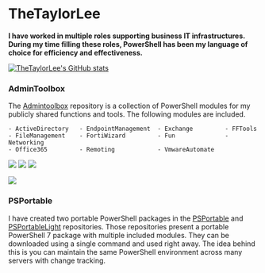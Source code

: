 # TheTaylorLee
**I have worked in multiple roles supporting business IT infrastructures. During my time filling these roles, PowerShell has been my language of choice for efficiency and effectiveness.**

[![TheTaylorLee's GitHub stats](https://github-readme-stats.vercel.app/api?username=thetaylorlee&count_private=true&show_icons=true&theme=react&hide_border=true&disable_animations=false&include_all_commits=true)](https://github.com/thetaylorlee)


### AdminToolbox
The [Admintoolbox](https://github.com/TheTaylorLee/AdminToolbox) repository is a collection of PowerShell modules for my publicly shared functions and tools. The following modules are included.
```
- ActiveDirectory   - EndpointManagement  - Exchange         - FFTools 
- FileManagement    - FortiWizard         - Fun              - Networking
- Office365         - Remoting            - VmwareAutomate
```

<p align="Left">
<a href="https://github.com/TheTaylorLee/AdminToolbox/actions/workflows/PS_Gallery_Pipeline.yml"><img src="https://img.shields.io/github/workflow/status/thetaylorlee/admintoolbox/PSGallery%20Publish?label=PSGallery%20Publish&logo=Github"></a>
<a href="https://github.com/TheTaylorLee/AdminToolbox/actions/workflows/Update_Docs.yml"><img src="https://img.shields.io/github/workflow/status/thetaylorlee/admintoolbox/Update%20Docs?label=Update%20Docs&logo=Github"></a>
<a href="https://github.com/TheTaylorLee/AdminToolbox/issues?q=is%3Aopen+is%3Aissue"><img src ="https://img.shields.io/github/issues-raw/thetaylorlee/admintoolbox"></a>
</p>

<p align="Left">
<a href="https://open.vscode.dev/TheTaylorLee/AdminToolbox"><img src="https://open.vscode.dev/badges/open-in-vscode.svg"></a>
</p>

### PSPortable
I have created two portable PowerShell packages in the [PSPortable](https://github.com/TheTaylorLee/PSPortable) and [PSPortableLight](https://github.com/TheTaylorLee/PSPortableLight) repositories. Those repositories present a portable PowerShell 7 package with multiple included modules. They can be downloaded using a single command and used right away. The idea behind this is you can maintain the same PowerShell environment across many servers with change tracking.

<!--
https://github.com/anuraghazra/github-readme-stats
-->
